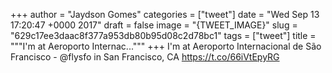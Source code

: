 
+++
author = "Jaydson Gomes"
categories = ["tweet"]
date = "Wed Sep 13 17:20:47 +0000 2017"
draft = false
image = "{TWEET_IMAGE}"
slug = "629c17ee3daac8f377a953db80b95d08c2d78bc1"
tags = ["tweet"]
title = """I'm at Aeroporto Internac..."""
+++
I'm at Aeroporto Internacional de São Francisco - @flysfo in San Francisco, CA https://t.co/66iVtEpyRG

